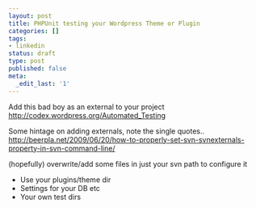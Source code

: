 ```yaml
---
layout: post
title: PHPUnit testing your Wordpress Theme or Plugin
categories: []
tags:
- linkedin
status: draft
type: post
published: false
meta:
  _edit_last: '1'
---
```

Add this bad boy as an external to your project http://codex.wordpress.org/Automated_Testing

Some hintage on adding externals, note the single quotes.. http://beerpla.net/2009/06/20/how-to-properly-set-svn-svnexternals-property-in-svn-command-line/

(hopefully) overwrite/add some files in just your svn path to configure it
  * Use your plugins/theme dir
  * Settings for your DB etc
  * Your own test dirs
